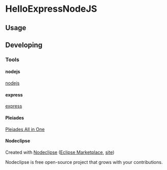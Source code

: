

# HelloExpressNodeJS



## Usage



## Developing



### Tools

#### nodejs
[nodejs](https://nodejs.org/ja/)

#### express
[express](http://expressjs.com/)

#### Pleiades
[Pleiades All in One](http://mergedoc.osdn.jp/#pleiades.html)

#### Nodeclipse

Created with [Nodeclipse](https://github.com/Nodeclipse/nodeclipse-1)
 ([Eclipse Marketplace](http://marketplace.eclipse.org/content/nodeclipse), [site](http://www.nodeclipse.org))

Nodeclipse is free open-source project that grows with your contributions.
